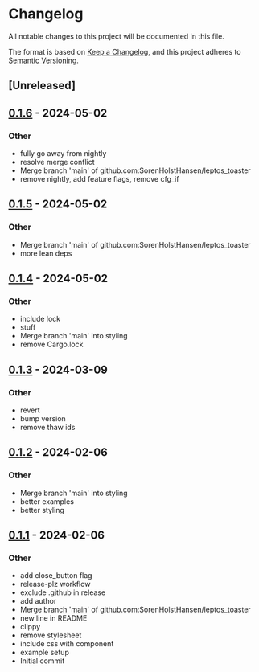 # Changelog
All notable changes to this project will be documented in this file.

The format is based on [Keep a Changelog](https://keepachangelog.com/en/1.0.0/),
and this project adheres to [Semantic Versioning](https://semver.org/spec/v2.0.0.html).

## [Unreleased]

## [0.1.6](https://github.com/SorenHolstHansen/leptos_toaster/compare/v0.1.5...v0.1.6) - 2024-05-02

### Other
- fully go away from nightly
- resolve merge conflict
- Merge branch 'main' of github.com:SorenHolstHansen/leptos_toaster
- remove nightly, add feature flags, remove cfg_if

## [0.1.5](https://github.com/SorenHolstHansen/leptos_toaster/compare/v0.1.4...v0.1.5) - 2024-05-02

### Other
- Merge branch 'main' of github.com:SorenHolstHansen/leptos_toaster
- more lean deps

## [0.1.4](https://github.com/SorenHolstHansen/leptos_toaster/compare/v0.1.3...v0.1.4) - 2024-05-02

### Other
- include lock
- stuff
- Merge branch 'main' into styling
- remove Cargo.lock

## [0.1.3](https://github.com/SorenHolstHansen/leptos_toaster/compare/v0.1.2...v0.1.3) - 2024-03-09

### Other
- revert
- bump version
- remove thaw ids

## [0.1.2](https://github.com/SorenHolstHansen/leptos_toaster/compare/v0.1.1...v0.1.2) - 2024-02-06

### Other
- Merge branch 'main' into styling
- better examples
- better styling

## [0.1.1](https://github.com/SorenHolstHansen/leptos_toaster/compare/v0.1.0...v0.1.1) - 2024-02-06

### Other
- add close_button flag
- release-plz workflow
- exclude .github in release
- add author
- Merge branch 'main' of github.com:SorenHolstHansen/leptos_toaster
- new line in README
- clippy
- remove stylesheet
- include css with component
- example setup
- Initial commit
